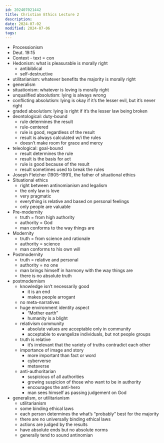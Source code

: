 ```yaml
---
id: 202407021442
title: Christian Ethics Lecture 2
description: 
date: 2024-07-02
modified: 2024-07-06
tags: 
---
```

- Processionism
- Deut. 19:15
- Context - text = con
- Hedonism: what is pleasurable is morally right
	- antibiblical
	- self-destructive
- utilitarianism: whatever benefits the majority is morally right
- generalism
- situationism: whatever is loving is morally right
- unqualified absolutism: lying is always wrong
- conflicting absolutism: lying is okay if it’s the lesser evil, but it’s never right
- graded absolutism: lying is right if it’s the lesser law being broken
- deontological: duty-bound
	- rule determines the result
	- rule-centered
	- rule is good, regardless of the result
	- result is always calculated w/i the rules
	- doesn’t make room for grace and mercy
- teleological: goal-bound
	- result determines the rule
	- result is the basis for act
	- rule is good because of the result
	- result sometimes used to break the rules
- Joseph Fletcher (1905–1991), the father of situational ethics
- Situational ethics
	- right between antinomianism and legalism
	- the only law is love
	- very pragmatic
	- everything is relative and based on personal feelings
	- only people are valuable
- Pre-modernity
	- truth = from high authority
	- authority = God
	- man conforms to the way things are
- Modernity
	- truth = from science and rationale
	- authority = science
	- man conforms to his own will
- Postmodernity
	- truth = relative and personal
	- authority = no one
	- man brings himself in harmony with the way things are
	- there is no absolute truth
- postmodernism
	- knowledge isn’t necessarily good
		- it is an end
		- makes people arrogant
	- no meta-narratives
	- huge environment identity aspect
		- “Mother earth”
		- humanity is a blight
	- relativism community
		- absolute values are acceptable only in community
		- acceptable to evangelize individuals, but not people groups
	- truth is relative
		- it’s irrelevant that the variety of truths contradict each other
	- importance of image and story
		- more important than fact or word
		- cyberverse
		- metaverse
	- anti-authoritarian
		- suspicious of all authorities
		- growing suspicion of those who want to be in authority
		- encourages the anti-hero
		- man sees himself as passing judgement on God
- generalism, or utilitarianism
	- utilitarianism
	- some binding ethical laws
	- each person determines the what’s “probably” best for the majority
	- there are no universally binding ethical laws
	- actions are judged by the results
	- have absolute ends but no absolute norms
	- generally tend to sound antinomian